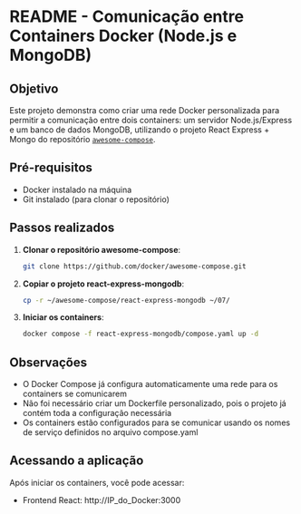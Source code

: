 # README - Comunicação entre Containers Docker (Node.js e MongoDB)

## Objetivo
Este projeto demonstra como criar uma rede Docker personalizada para permitir a comunicação entre dois containers: um servidor Node.js/Express e um banco de dados MongoDB, utilizando o projeto React Express + Mongo do repositório [`awesome-compose`](https://github.com/docker/awesome-compose/tree/master).

## Pré-requisitos
- Docker instalado na máquina
- Git instalado (para clonar o repositório)

## Passos realizados

1. **Clonar o repositório awesome-compose**:
   ```bash
   git clone https://github.com/docker/awesome-compose.git
   ```

2. **Copiar o projeto react-express-mongodb**:
   ```bash
   cp -r ~/awesome-compose/react-express-mongodb ~/07/
   ```

3. **Iniciar os containers**:
   ```bash
   docker compose -f react-express-mongodb/compose.yaml up -d
   ```

## Observações

- O Docker Compose já configura automaticamente uma rede para os containers se comunicarem
- Não foi necessário criar um Dockerfile personalizado, pois o projeto já contém toda a configuração necessária
- Os containers estão configurados para se comunicar usando os nomes de serviço definidos no arquivo compose.yaml

## Acessando a aplicação

Após iniciar os containers, você pode acessar:
- Frontend React: http://IP_do_Docker:3000


